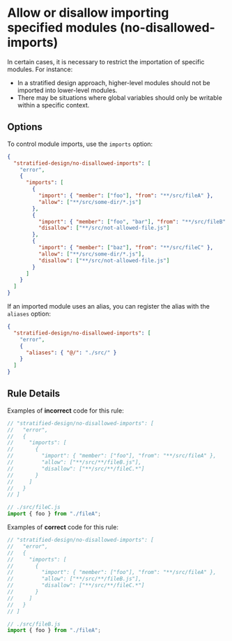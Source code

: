 # Allow or disallow importing specified modules (no-disallowed-imports)

In certain cases, it is necessary to restrict the importation of specific modules. For instance:

- In a stratified design approach, higher-level modules should not be imported into lower-level modules.
- There may be situations where global variables should only be writable within a specific context.

## Options

To control module imports, use the `imports` option:

```json
{
  "stratified-design/no-disallowed-imports": [
    "error",
    {
      "imports": [
        {
          "import": { "member": ["foo"], "from": "**/src/fileA" },
          "allow": ["**/src/some-dir/*.js"]
        },
        {
          "import": { "member": ["foo", "bar"], "from": "**/src/fileB" },
          "disallow": ["**/src/not-allowed-file.js"]
        },
        {
          "import": { "member": ["baz"], "from": "**/src/fileC" },
          "allow": ["**/src/some-dir/*.js"],
          "disallow": ["**/src/not-allowed-file.js"]
        }
      ]
    }
  ]
}
```

If an imported module uses an alias, you can register the alias with the `aliases` option:

```json
{
  "stratified-design/no-disallowed-imports": [
    "error",
    {
      "aliases": { "@/": "./src/" }
    }
  ]
}
```

## Rule Details

Examples of **incorrect** code for this rule:

```js
// "stratified-design/no-disallowed-imports": [
//   "error",
//   {
//     "imports": [
//       {
//         "import": { "member": ["foo"], "from": "**/src/fileA" },
//         "allow": ["**/src/**/fileB.js"],
//         "disallow": ["**/src/**/fileC.*"]
//       }
//     ]
//   }
// ]

// ./src/fileC.js
import { foo } from "./fileA";
```

Examples of **correct** code for this rule:

```js
// "stratified-design/no-disallowed-imports": [
//   "error",
//   {
//     "imports": [
//       {
//         "import": { "member": ["foo"], "from": "**/src/fileA" },
//         "allow": ["**/src/**/fileB.js"],
//         "disallow": ["**/src/**/fileC.*"]
//       }
//     ]
//   }
// ]

// ./src/fileB.js
import { foo } from "./fileA";
```
